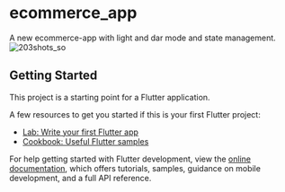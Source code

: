 # ecommerce_app

A new ecommerce-app with light and dar mode and state management.
![203shots_so](https://github.com/m-aqsam/Flutter-Applications-Ui/assets/121599719/d26f711e-9423-4867-b01f-0fe3f1a44192)



## Getting Started

This project is a starting point for a Flutter application.

A few resources to get you started if this is your first Flutter project:

- [Lab: Write your first Flutter app](https://docs.flutter.dev/get-started/codelab)
- [Cookbook: Useful Flutter samples](https://docs.flutter.dev/cookbook)

For help getting started with Flutter development, view the
[online documentation](https://docs.flutter.dev/), which offers tutorials,
samples, guidance on mobile development, and a full API reference.
